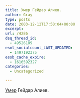 ```yaml
---
title: Умер Гейдар Алиев.
author: Gray
type: posts
date: 2003-12-12T17:50:04+00:00
excerpt:
url: /4286
dsq_thread_id:
  - 49526189
esml_socialcount_LAST_UPDATED:
  - 1497192375
essb_cache_expire:
  - 1616592327
categories:
  - Uncategorized

---
```








<a href="http://www.korrespondent.net/main/85028" target="_blank">Умер</a> Гейдар Алиев.